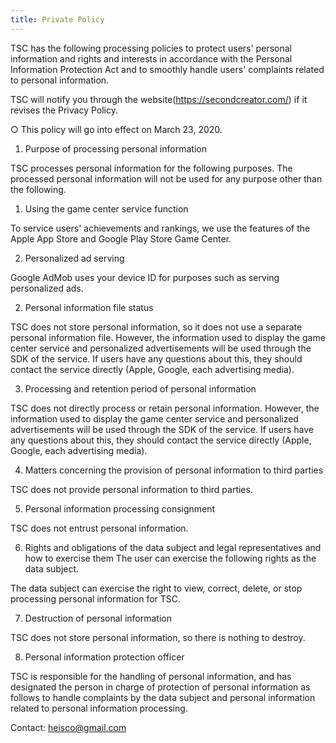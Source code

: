 ```yaml
---
title: Private Policy
---
```


TSC has the following processing policies to protect users' personal information and rights and interests in accordance with the Personal Information Protection Act and to smoothly handle users' complaints related to personal information.

TSC will notify you through the website(https://secondcreator.com/) if it revises the Privacy Policy.

○ This policy will go into effect on March 23, 2020.



1. Purpose of processing personal information

TSC processes personal information for the following purposes.
The processed personal information will not be used for any purpose other than the following.

1) Using the game center service function

To service users' achievements and rankings, we use the features of the Apple App Store and Google Play Store Game Center.

2) Personalized ad serving

Google AdMob uses your device ID for purposes such as serving personalized ads.



2. Personal information file status

TSC does not store personal information, so it does not use a separate personal information file.
However, the information used to display the game center service and personalized advertisements will be used through the SDK of the service.
If users have any questions about this, they should contact the service directly (Apple, Google, each advertising media).



3. Processing and retention period of personal information

TSC does not directly process or retain personal information.
However, the information used to display the game center service and personalized advertisements will be used through the SDK of the service.
If users have any questions about this, they should contact the service directly (Apple, Google, each advertising media).



4. Matters concerning the provision of personal information to third parties

TSC does not provide personal information to third parties.



5. Personal information processing consignment

TSC does not entrust personal information.



6. Rights and obligations of the data subject and legal representatives and how to exercise them The user can exercise the following rights as the data subject.

The data subject can exercise the right to view, correct, delete, or stop processing personal information for TSC.



7. Destruction of personal information

TSC does not store personal information, so there is nothing to destroy.



8. Personal information protection officer

TSC is responsible for the handling of personal information, and has designated the person in charge of protection of personal information as follows to handle complaints by the data subject and personal information related to personal information processing.

Contact: heisco@gmail.com